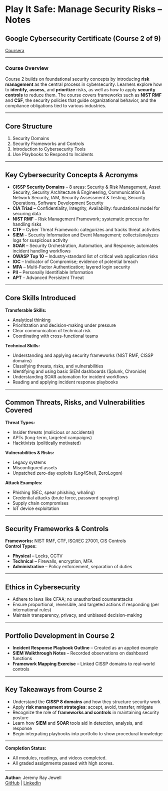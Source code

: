 # Play It Safe: Manage Security Risks – Notes  

## Google Cybersecurity Certificate (Course 2 of 9) 

[Coursera](https://www.coursera.org/learn/manage-security-risks/home/welcome)

---

### **Course Overview**  
Course 2 builds on foundational security concepts by introducing **risk management** as the central process in cybersecurity. Learners explore how to **identify**, **assess**, and **prioritize** risks, as well as how to apply **security controls** to reduce them. The course covers frameworks such as **NIST RMF** and **CSF**, the security policies that guide organizational behavior, and the compliance obligations tied to various industries. 

---

## Core Structure  
1. Security Domains  
2. Security Frameworks and Controls  
3. Introduction to Cybersecurity Tools 
4. Use Playbooks to Respond to Incidents 

---

## Key Cybersecurity Concepts & Acronyms  
- **CISSP Security Domains** – 8 areas: Security & Risk Management, Asset Security, Security Architecture & Engineering, Communication & Network Security, IAM, Security Assessment & Testing, Security Operations, Software Development Security  
- **CIA Triad** – Confidentiality, Integrity, Availability: foundational model for securing data  
- **NIST RMF** – Risk Management Framework; systematic process for handling risks  
- **CTF** – Cyber Threat Framework: categorizes and tracks threat activities  
- **SIEM** – Security Information and Event Management; collects/analyzes logs for suspicious activity  
- **SOAR** – Security Orchestration, Automation, and Response; automates incident handling workflows  
- **OWASP Top 10** – Industry-standard list of critical web application risks  
- **IOC** – Indicator of Compromise; evidence of potential breach  
- **MFA** – Multi-Factor Authentication; layered login security  
- **PII** – Personally Identifiable Information  
- **APT** – Advanced Persistent Threat  

---

## Core Skills Introduced  

**Transferable Skills:**  
- Analytical thinking  
- Prioritization and decision-making under pressure  
- Clear communication of technical risk  
- Coordinating with cross-functional teams  

**Technical Skills:**  
- Understanding and applying security frameworks (NIST RMF, CISSP domains)  
- Classifying threats, risks, and vulnerabilities  
- Identifying and using basic SIEM dashboards (Splunk, Chronicle)  
- Understanding SOAR automation for incident workflows  
- Reading and applying incident response playbooks  

---

## Common Threats, Risks, and Vulnerabilities Covered  
**Threat Types:**  
- Insider threats (malicious or accidental)  
- APTs (long-term, targeted campaigns)  
- Hacktivists (politically motivated)  

**Vulnerabilities & Risks:**  
- Legacy systems  
- Misconfigured assets  
- Unpatched zero-day exploits (Log4Shell, ZeroLogon)  

**Attack Examples:**  
- Phishing (BEC, spear phishing, whaling)  
- Credential attacks (brute force, password spraying)  
- Supply chain compromises  
- IoT device exploitation  

---

## Security Frameworks & Controls  
**Frameworks:** NIST RMF, CTF, ISO/IEC 27001, CIS Controls  
**Control Types:**  
- **Physical** – Locks, CCTV  
- **Technical** – Firewalls, encryption, MFA  
- **Administrative** – Policy enforcement, separation of duties  

---

## Ethics in Cybersecurity  
- Adhere to laws like CFAA; no unauthorized counterattacks  
- Ensure proportional, reversible, and targeted actions if responding (per international rules)  
- Maintain transparency, privacy, and unbiased decision-making  

---

## Portfolio Development in Course 2  
- **Incident Response Playbook Outline** – Created as an applied example  
- **SIEM Walkthrough Notes** – Recorded observations on dashboard functions  
- **Framework Mapping Exercise** – Linked CISSP domains to real-world controls  

---

## Key Takeaways from Course 2  
- Understand the **CISSP 8 domains** and how they structure security work  
- Apply **risk management strategies**: accept, avoid, transfer, mitigate  
- Recognize the role of **frameworks and controls** in maintaining security posture  
- Learn how **SIEM** and **SOAR** tools aid in detection, analysis, and response  
- Begin integrating playbooks into portfolio to show procedural knowledge  

---

**Completion Status:**
- All modules, readings, and videos completed.
- All graded assignments passed with high scores.

---

**Author:** Jeremy Ray Jewell  
[GitHub](https://github.com/jeremyrayjewell) | [LinkedIn](https://www.linkedin.com/in/jeremyrayjewell)  
